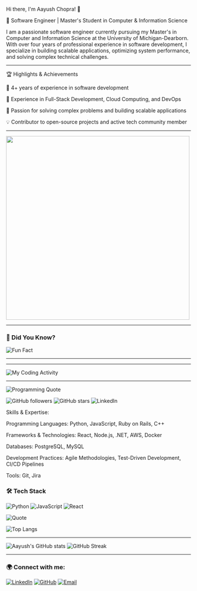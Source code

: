 Hi there, I'm Aayush Chopra! 👋

🚀 Software Engineer | Master's Student in Computer & Information Science

I am a passionate software engineer currently pursuing my Master's in Computer and Information Science at the University of Michigan-Dearborn. With over four years of professional experience in software development, I specialize in building scalable applications, optimizing system performance, and solving complex technical challenges.

_____________________________________________________________________________________________________________________________

🏆 Highlights & Achievements

  🏅 4+ years of experience in software development

  🚀 Experience in Full-Stack Development, Cloud Computing, and DevOps

  🎯 Passion for solving complex problems and building scalable applications

  💡 Contributor to open-source projects and active tech community member
_____________________________________________________________________________________________________________________________
<img src="https://media.giphy.com/media/qgQUggAC3Pfv687qPC/giphy.gif" width="500" />

_____________________________________________________________________________________________________________________________

### 🤖 Did You Know?  
![Fun Fact](https://api.popcat.xyz/fact)

_____________________________________________________________________________________________________________________________


>>>>>>>>>>>>>>>>>>>>>>>
____________________________________________________________________________________________________________________________

![My Coding Activity](https://github-readme-stats.vercel.app/api/wakatime?username=aayushchopra)

_____________________________________________________________________________________________________________________________

![Programming Quote](https://quotes-github-readme.vercel.app/api?type=horizontal&theme=dark)

![GitHub followers](https://img.shields.io/github/followers/aayushchopra?style=social)
![GitHub stars](https://img.shields.io/github/stars/aayushchopra?style=social)
![LinkedIn](https://img.shields.io/badge/LinkedIn-Connect-blue?logo=linkedin&style=flat-square)

Skills & Expertise:

Programming Languages: Python, JavaScript, Ruby on Rails, C++

Frameworks & Technologies: React, Node.js, .NET, AWS, Docker

Databases: PostgreSQL, MySQL

Development Practices: Agile Methodologies, Test-Driven Development, CI/CD Pipelines

Tools: Git, Jira

### 🛠 Tech Stack
![Python](https://img.shields.io/badge/Python-3776AB?style=for-the-badge&logo=python&logoColor=white)
![JavaScript](https://img.shields.io/badge/JavaScript-F7DF1E?style=for-the-badge&logo=javascript&logoColor=black)
![React](https://img.shields.io/badge/React-20232A?style=for-the-badge&logo=react&logoColor=61DAFB)

![Quote](https://quotes-github-readme.vercel.app/api?type=horizontal&theme=radical)

![Top Langs](https://github-readme-stats.vercel.app/api/top-langs/?username=aayushchopra&layout=compact&theme=radical)
____________________________________________________________________________________________________________________________

![Aayush's GitHub stats](https://github-readme-stats.vercel.app/api?username=aayushchopra&show_icons=true&theme=radical)
![GitHub Streak](https://github-readme-streak-stats.herokuapp.com/?user=aayushchopra&theme=radical)
____________________________________________________________________________________________________________________________
### 🌍 Connect with me:
  [![LinkedIn](https://img.shields.io/badge/LinkedIn-Connect-blue?logo=linkedin)](https://www.linkedin.com/in/aachopra/)
  [![GitHub](https://img.shields.io/badge/GitHub-Profile-black?logo=github)](https://github.com/ayushchopra20)
  [![Email](https://img.shields.io/badge/Email-Contact-red?logo=gmail&logoColor=white)](mailto:aayushh@umich.edu)
